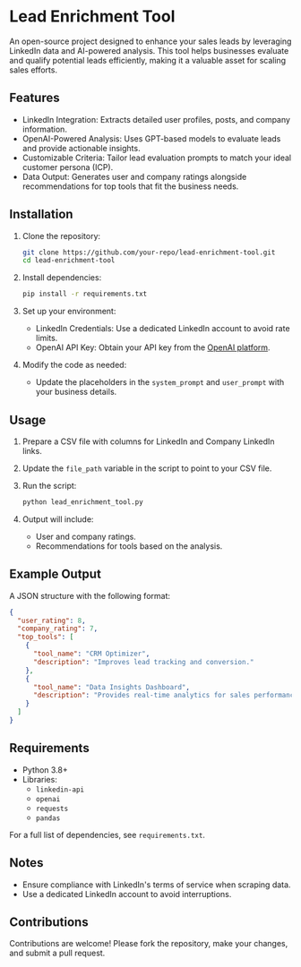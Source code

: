 # Lead Enrichment Tool

An open-source project designed to enhance your sales leads by leveraging LinkedIn data and AI-powered analysis. This tool helps businesses evaluate and qualify potential leads efficiently, making it a valuable asset for scaling sales efforts.

## Features
- LinkedIn Integration: Extracts detailed user profiles, posts, and company information.
- OpenAI-Powered Analysis: Uses GPT-based models to evaluate leads and provide actionable insights.
- Customizable Criteria: Tailor lead evaluation prompts to match your ideal customer persona (ICP).
- Data Output: Generates user and company ratings alongside recommendations for top tools that fit the business needs.

## Installation

1. Clone the repository:
   ```bash
   git clone https://github.com/your-repo/lead-enrichment-tool.git
   cd lead-enrichment-tool
   ```

2. Install dependencies:
   ```bash
   pip install -r requirements.txt
   ```

3. Set up your environment:
   - LinkedIn Credentials: Use a dedicated LinkedIn account to avoid rate limits.
   - OpenAI API Key: Obtain your API key from the [OpenAI platform](https://platform.openai.com/).

4. Modify the code as needed:
   - Update the placeholders in the `system_prompt` and `user_prompt` with your business details.

## Usage

1. Prepare a CSV file with columns for LinkedIn and Company LinkedIn links.
2. Update the `file_path` variable in the script to point to your CSV file.
3. Run the script:
   ```bash
   python lead_enrichment_tool.py
   ```

4. Output will include:
   - User and company ratings.
   - Recommendations for tools based on the analysis.

## Example Output

A JSON structure with the following format:
```json
{
  "user_rating": 8,
  "company_rating": 7,
  "top_tools": [
    {
      "tool_name": "CRM Optimizer",
      "description": "Improves lead tracking and conversion."
    },
    {
      "tool_name": "Data Insights Dashboard",
      "description": "Provides real-time analytics for sales performance."
    }
  ]
}
```

## Requirements

- Python 3.8+
- Libraries:
  - `linkedin-api`
  - `openai`
  - `requests`
  - `pandas`

For a full list of dependencies, see `requirements.txt`.

## Notes
- Ensure compliance with LinkedIn's terms of service when scraping data.
- Use a dedicated LinkedIn account to avoid interruptions.

## Contributions
Contributions are welcome! Please fork the repository, make your changes, and submit a pull request.